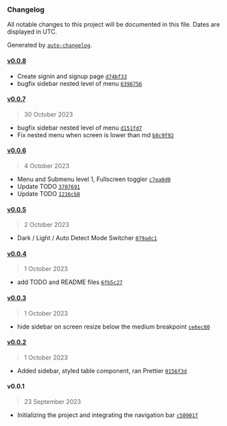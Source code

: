 ### Changelog

All notable changes to this project will be documented in this file. Dates are displayed in UTC.

Generated by [`auto-changelog`](https://github.com/CookPete/auto-changelog).

#### [v0.0.8](https://github.com/mgcodeur/maladash/compare/v0.0.7...v0.0.8)

- Create signin and signup page [`d74bf33`](https://github.com/mgcodeur/maladash/commit/d74bf33e43b7828544120d362f935fdfe87685f5)
- bugfix sidebar nested level of menu [`6396756`](https://github.com/mgcodeur/maladash/commit/639675655f8ef4eb582097719b4aa3c8e5114d34)

#### [v0.0.7](https://github.com/mgcodeur/maladash/compare/v0.0.6...v0.0.7)

> 30 October 2023

- bugfix sidebar nested level of menu [`d151fd7`](https://github.com/mgcodeur/maladash/commit/d151fd7f66c5362a431f210dbcc368d9240cd162)
- Fix nested menu when screen is lower than md [`b8c9f92`](https://github.com/mgcodeur/maladash/commit/b8c9f92497d62ffde3f00aeff3d0d83b1610547d)

#### [v0.0.6](https://github.com/mgcodeur/maladash/compare/v0.0.5...v0.0.6)

> 4 October 2023

- Menu and Submenu level 1, Fullscreen toggler [`c7ea0d0`](https://github.com/mgcodeur/maladash/commit/c7ea0d0d7b77fede578a7c2d9b980bb51de437f5)
- Update TODO [`3707691`](https://github.com/mgcodeur/maladash/commit/3707691fd93a2126889756ec23281b3ccf079963)
- Update TODO [`1216cb8`](https://github.com/mgcodeur/maladash/commit/1216cb8d91e428d1ca7e1797d1805d3de85cbc6d)

#### [v0.0.5](https://github.com/mgcodeur/maladash/compare/v0.0.4...v0.0.5)

> 2 October 2023

- Dark / Light / Auto Detect Mode Switcher [`079adc1`](https://github.com/mgcodeur/maladash/commit/079adc13731c29b9a79a5a2e70d27e956a332d85)

#### [v0.0.4](https://github.com/mgcodeur/maladash/compare/v0.0.3...v0.0.4)

> 1 October 2023

- add TODO and README files [`6fb5c27`](https://github.com/mgcodeur/maladash/commit/6fb5c2797d203a262ca883ece5e792012768d49c)

#### [v0.0.3](https://github.com/mgcodeur/maladash/compare/v0.0.2...v0.0.3)

> 1 October 2023

- hide sidebar on screen resize below the medium breakpoint [`ce6ec80`](https://github.com/mgcodeur/maladash/commit/ce6ec80002987b460a5c2c28300d0c96f5593351)

#### [v0.0.2](https://github.com/mgcodeur/maladash/compare/v0.0.1...v0.0.2)

> 1 October 2023

- Added sidebar, styled table component, ran Prettier [`0156f3d`](https://github.com/mgcodeur/maladash/commit/0156f3d62dd2c8b42a2143d9958ed3d169db4de6)

#### v0.0.1

> 23 September 2023

- Initializing the project and integrating the navigation bar [`c50901f`](https://github.com/mgcodeur/maladash/commit/c50901fc93f2cfcb30d91d33cad3c316478e5b2f)
